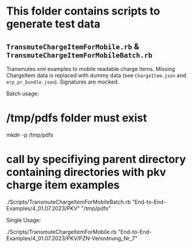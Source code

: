 # This folder contains scripts to generate test data

## `TransmuteChargeItemForMobile.rb` & `TransmuteChargeItemForMobileBatch.rb`

Transmutes xml examples to mobile readable charge items. Missing ChargeItem data is replaced with dummy data (see `ChargeItem.json` and `erp_pr_bundle.json`). Signatures are mocked.

Batch usage: 

  # /tmp/pdfs folder must exist
  mkdir -p /tmp/pdfs
  # call by specifiying parent directory containing directories with pkv charge item examples
  ./Scripts/TransmuteChargeItemForMobileBatch.rb "End-to-End-Examples/4_01.07.2023/PKV" "/tmp/pdfs"

Single Usage:

  ./Scripts/TransmuteChargeItemForMobile.rb "End-to-End-Examples/4_01.07.2023/PKV/PZN-Verordnung_Nr_7"
